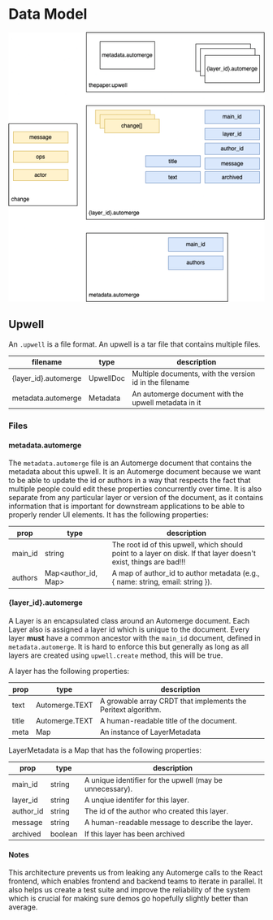 # Data Model

![upwell](upwell-v0.drawio.png)

## Upwell 

An `.upwell` is a file format. An upwell is a tar file that contains multiple files. 

| filename | type | description
| --- | --- | --- | 
| {layer_id}.automerge | UpwellDoc | Multiple documents, with the version id in the filename
| metadata.automerge | Metadata | An automerge document with the upwell metadata in it

### Files
#### metadata.automerge


The `metadata.automerge` file is an Automerge document that contains the metadata about this upwell. It is an Automerge document because we want to be able to update the id or authors in a way that respects the fact that multiple people could edit these properties concurrently over time. It is also separate from any particular layer or version of the document, as it contains information that is important for downstream applications to be able to properly render UI elements. It has the following properties:

| prop | type | description 
| --- | --- | --- 
| main_id | string | The root id of this upwell, which should point to a layer on disk. If that layer doesn't exist, things are bad!!! 
| authors | Map<author_id, Map> | A map of author_id to author metadata (e.g., { name: string, email: string }). 

#### {layer_id}.automerge

A Layer is an encapsulated class around an Automerge document. Each Layer also is assigned a layer id which is unique to the document. Every layer **must** have a common ancestor with the `main_id` document, defined in `metadata.automerge`. It is hard to enforce this but generally as long as all layers are created using `upwell.create` method, this will be true.

A layer has the following properties:

| prop | type | description
| --- | --- | --- | 
| text | Automerge.TEXT | A growable array CRDT that implements the Peritext algorithm.
| title | Automerge.TEXT | A human-readable title of the document.
| meta | Map | An instance of LayerMetadata

LayerMetadata is a Map that has the following properties:

| prop | type | description
| --- | --- | --- | 
| main_id | string | A unique identifier for the upwell (may be unnecessary).
| layer_id | string | A unqiue identifer for this layer.
| author_id | string | The id of the author who created this layer. 
| message | string | A human-readable message to describe the layer.
| archived | boolean | If this layer has been archived

#### Notes

This architecture prevents us from leaking any Automerge calls to the React frontend, which enables frontend and backend teams to iterate in parallel. It also helps us create a test suite and improve the reliability of the system which is crucial for making sure demos go hopefully slightly better than average.
